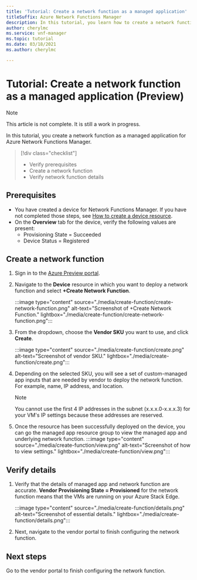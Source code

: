 ```yaml
---
title: 'Tutorial: Create a network function as a managed application'
titleSuffix: Azure Network Functions Manager
description: In this tutorial, you learn how to create a network function as a managed application.
author: cherylmc
ms.service: vnf-manager
ms.topic: tutorial
ms.date: 03/18/2021
ms.author: cherylmc

---
```

# Tutorial: Create a network function as a managed application (Preview)

>[!NOTE]
> This article is not complete. It is still a work in progress.
>

In this tutorial, you create a network function as a managed application for Azure Network Functions Manager.

> [!div class="checklist"]
> * Verify prerequisites
> * Create a network function
> * Verify network function details

## Prerequisites

* You have created a device for Network Functions Manager. If you have not completed those steps, see [How to create a device resource](create-device.md).
* On the **Overview** tab for the device, verify the following values are present:
  * Provisioning State = Succeeded
  * Device Status = Registered

## <a name="create"></a>Create a network function

1. Sign in to the [Azure Preview portal](https://aka.ms/AzureNetworkFunctionManager).
1. Navigate to the **Device** resource in which you want to deploy a network function and select **+Create Network Function**.

   :::image type="content" source="./media/create-function/create-network-function.png" alt-text="Screenshot of +Create Network Function." lightbox="./media/create-function/create-network-function.png":::
1. From the dropdown, choose the **Vendor SKU** you want to use, and click **Create**.

   :::image type="content" source="./media/create-function/create.png" alt-text="Screenshot of vendor SKU." lightbox="./media/create-function/create.png":::
1. Depending on the selected SKU, you will see a set of custom-managed app inputs that are needed by vendor to deploy the network function. For example, name, IP address, and location. 
   > [!NOTE]
   > You cannot use the first 4 IP addresses in the subnet (x.x.x.0-x.x.x.3) for your VM's IP settings because these addresses are reserved.
   >
1. Once the resource has been successfully deployed on the device, you can go the managed app resource group to view the managed app and underlying network function.
   :::image type="content" source="./media/create-function/view.png" alt-text="Screenshot of how to view settings." lightbox="./media/create-function/view.png":::

## <a name="verify"></a>Verify details

1. Verify that the details of managed app and network function are accurate. **Vendor Provisioning State = Provisioned** for the network function means that the VMs are running on your Azure Stack Edge.

   :::image type="content" source="./media/create-function/details.png" alt-text="Screenshot of essential details." lightbox="./media/create-function/details.png":::
1. Next, navigate to the vendor portal to finish configuring the network function.
  
## Next steps

Go to the vendor portal to finish configuring the network function.
